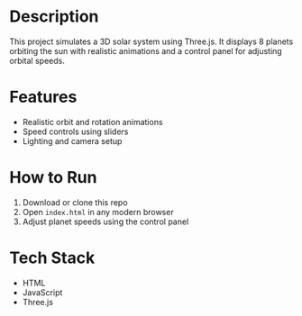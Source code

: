 # Description
This project simulates a 3D solar system using Three.js. It displays 8 planets orbiting the sun with realistic animations and a control panel for adjusting orbital speeds.

# Features
- Realistic orbit and rotation animations
- Speed controls using sliders
- Lighting and camera setup

# How to Run
1. Download or clone this repo
2. Open `index.html` in any modern browser
3. Adjust planet speeds using the control panel

# Tech Stack
- HTML
- JavaScript
- Three.js
